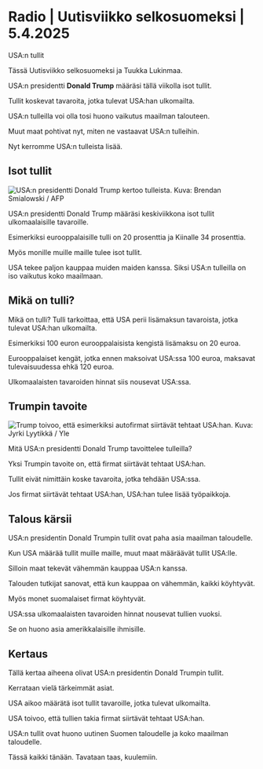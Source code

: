 # Radio \| Uutisviikko selkosuomeksi \| 5.4.2025

USA:n tullit

Tässä Uutisviikko selkosuomeksi ja Tuukka Lukinmaa.

USA:n presidentti **Donald Trump** määräsi tällä viikolla isot tullit.

Tullit koskevat tavaroita, jotka tulevat USA:han ulkomailta.

USA:n tulleilla voi olla tosi huono vaikutus maailman talouteen.

Muut maat pohtivat nyt, miten ne vastaavat USA:n tulleihin.

Nyt kerromme USA:n tulleista lisää.

## Isot tullit

![USA:n presidentti Donald Trump kertoo tulleista. Kuva: Brendan Smialowski / AFP](https://images.cdn.yle.fi/image/upload/c_crop,h_2880,w_5120,x_0,y_138/ar_1.7777777777777777,c_fill,g_faces,h_431,w_767/dpr_1.0/q_auto:eco/f_auto/fl_lossy/v1743662274/39-144526967ee2c9e554f0)

USA:n presidentti Donald Trump määräsi keskiviikkona isot tullit ulkomaalaisille tavaroille.

Esimerkiksi eurooppalaisille tulli on 20 prosenttia ja Kiinalle 34 prosenttia.

Myös monille muille maille tulee isot tullit.

USA tekee paljon kauppaa muiden maiden kanssa. Siksi USA:n tulleilla on iso vaikutus koko maailmaan.

## Mikä on tulli?

Mikä on tulli? Tulli tarkoittaa, että USA perii lisämaksun tavaroista, jotka tulevat USA:han ulkomailta.

Esimerkiksi 100 euron eurooppalaisista kengistä lisämaksu on 20 euroa.

Eurooppalaiset kengät, jotka ennen maksoivat USA:ssa 100 euroa, maksavat tulevaisuudessa ehkä 120 euroa.

Ulkomaalaisten tavaroiden hinnat siis nousevat USA:ssa.

## Trumpin tavoite

![Trump toivoo, että esimerkiksi autofirmat siirtävät tehtaat USA:han. Kuva: Jyrki Lyytikkä / Yle](https://images.cdn.yle.fi/image/upload/c_crop,h_2623,w_4658,x_914,y_549/ar_1.7777777777777777,c_fill,g_faces,h_431,w_767/dpr_1.0/q_auto:eco/f_auto/fl_lossy/v1501759203/39-418683598306b30f140)

Mitä USA:n presidentti Donald Trump tavoittelee tulleilla?

Yksi Trumpin tavoite on, että firmat siirtävät tehtaat USA:han.

Tullit eivät nimittäin koske tavaroita, jotka tehdään USA:ssa.

Jos firmat siirtävät tehtaat USA:han, USA:han tulee lisää työpaikkoja.

## Talous kärsii

USA:n presidentin Donald Trumpin tullit ovat paha asia maailman taloudelle.

Kun USA määrää tullit muille maille, muut maat määräävät tullit USA:lle.

Silloin maat tekevät vähemmän kauppaa USA:n kanssa.

Talouden tutkijat sanovat, että kun kauppaa on vähemmän, kaikki köyhtyvät.

Myös monet suomalaiset firmat köyhtyvät.

USA:ssa ulkomaalaisten tavaroiden hinnat nousevat tullien vuoksi.

Se on huono asia amerikkalaisille ihmisille.

## Kertaus

Tällä kertaa aiheena olivat USA:n presidentin Donald Trumpin tullit.

Kerrataan vielä tärkeimmät asiat.

USA aikoo määrätä isot tullit tavaroille, jotka tulevat ulkomailta.

USA toivoo, että tullien takia firmat siirtävät tehtaat USA:han.

USA:n tullit ovat huono uutinen Suomen taloudelle ja koko maailman taloudelle.

Tässä kaikki tänään. Tavataan taas, kuulemiin.

